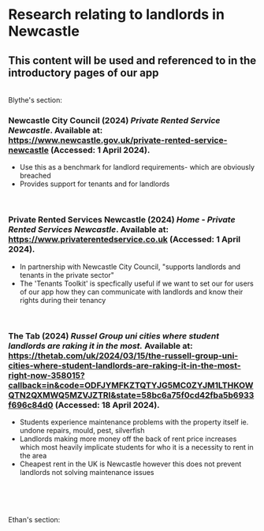 # Research relating to landlords in Newcastle
 ## This content will be used and referenced to in the introductory pages of our app
 <br>
Blythe's section:
<br>

 ### Newcastle City Council (2024) *Private Rented Service Newcastle*. Available at: https://www.newcastle.gov.uk/private-rented-service-newcastle (Accessed: 1 April 2024).
- Use this as a benchmark for landlord requirements- which are obviously breached
- Provides support for tenants and for landlords
<br>

### Private Rented Services Newcastle (2024) *Home - Private Rented Services Newcastle*. Available at: https://www.privaterentedservice.co.uk (Accessed: 1 April 2024).
- In partnership with Newcastle City Council, "supports landlords and tenants in the private sector"
- The 'Tenants Toolkit' is specfically useful if we want to set our for users of our app how they can communicate with landlords and know their rights during their tenancy
<br>

### The Tab (2024) *Russel Group uni cities where student landlords are raking it in the most.* Available at: https://thetab.com/uk/2024/03/15/the-russell-group-uni-cities-where-student-landlords-are-raking-it-in-the-most-right-now-358015?callback=in&code=ODFJYMFKZTQTYJG5MC0ZYJM1LTHKOWQTN2QXMWQ5MZVJZTRI&state=58bc6a75f0cd42fba5b6933f696c84d0 (Accessed: 18 April 2024).
- Students experience maintenance problems with the property itself ie. undone repairs, mould, pest, silverfish
- Landlords making more money off the back of rent price increases which most heavily implicate students for who it is a necessity to rent in the area
- Cheapest rent in the UK is Newcastle however this does not prevent landlords not solving maintenance issues
<br>

<br>

<br>

Ethan's section:
<br>


 
